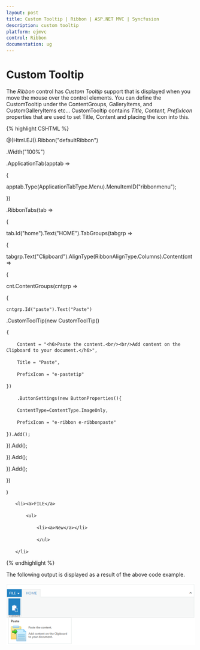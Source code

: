 ```yaml
---
layout: post
title: Custom Tooltip | Ribbon | ASP.NET MVC | Syncfusion
description: custom tooltip
platform: ejmvc
control: Ribbon
documentation: ug
---
```


# Custom Tooltip

The _Ribbon_ control has _Custom Tooltip_ support that is displayed when you move the mouse over the control elements. You can define the CustomTooltip under the ContentGroups, GalleryItems, and CustomGalleryItems etc... CustomTooltip contains _Title, Content, PrefixIcon_ properties that are used to set Title, Content and placing the icon into this.



{% highlight CSHTML %}

@(Html.EJ().Ribbon("defaultRibbon")

.Width("100%")

.ApplicationTab(apptab =>

{

apptab.Type(ApplicationTabType.Menu).MenuItemID("ribbonmenu");

})

.RibbonTabs(tab =>

{

tab.Id("home").Text("HOME").TabGroups(tabgrp =>

{

tabgrp.Text("Clipboard").AlignType(RibbonAlignType.Columns).Content(cnt =>

{

cnt.ContentGroups(cntgrp =>

{

	cntgrp.Id("paste").Text("Paste")

.CustomToolTip(new CustomToolTip()

	{

		Content = "<h6>Paste the content.<br/><br/>Add content on the Clipboard to your document.</h6>",

		Title = "Paste",

		PrefixIcon = "e-pastetip"

	})

		.ButtonSettings(new ButtonProperties(){

		ContentType=ContentType.ImageOnly,

		PrefixIcon = "e-ribbon e-ribbonpaste"

	}).Add();                

}).Add();

}).Add();

}).Add();

})

)

<ul id="ribbonmenu">

	<li><a>FILE</a>

		<ul>

			<li><a>New</a></li>

			</ul>

	</li>

</ul>



{% endhighlight %}



The following output is displayed as a result of the above code example.

![](Custom-Tooltip_images/Custom-Tooltip_img1.png)



